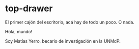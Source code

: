 # top-drawer
El primer cajón del escritorio, acá hay de todo un poco. O nada.

Hola, mundo!

Soy Matías Yerro, becario de investigación en la UNMdP.
